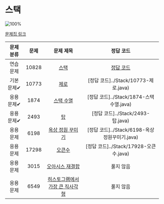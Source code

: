 # 스택

![100%](https://progress-bar.xyz/6/?scale=8&title=progress&width=500&color=babaca&suffix=/8)

[문제집 링크](https://www.acmicpc.net/workbook/view/7309)

| 문제 분류 | 문제 | 문제 제목 | 정답 코드 |
| :--: | :--: | :--: | :--: |
| 연습 문제 | 10828 | [스택](https://www.acmicpc.net/problem/10828) | [정답 코드](../Stack/10828-스택.java) |
| 기본 문제✔ | 10773 | [제로](https://www.acmicpc.net/problem/10773) | [정답 코드]../Stack/10773-제로.java) |
| 응용 문제✔ | 1874 | [스택 수열](https://www.acmicpc.net/problem/1874) | [정답 코드]../Stack/1874-스택수열.java) |
| 응용 문제✔ | 2493 | [탑](https://www.acmicpc.net/problem/2493) | [정답 코드]../Stack/2493-탑.java) |
| 응용 문제 | 6198 | [옥상 정원 꾸미기](https://www.acmicpc.net/problem/6198) | [정답 코드]../Stack/6198-옥상정원꾸미기.java) |
| 응용 문제 | 17298 | [오큰수](https://www.acmicpc.net/problem/17298) | [정답 코드]../Stack/17928-오큰수.java) |
| 응용 문제 | 3015 | [오아시스 재결합](https://www.acmicpc.net/problem/3015) | 풀지 않음 |
| 응용 문제 | 6549 | [히스토그램에서 가장 큰 직사각형](https://www.acmicpc.net/problem/6549) |  풀지 않음 |
